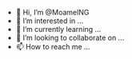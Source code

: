 - 👋 Hi, I’m @MoamelNG
- 👀 I’m interested in ...
- 🌱 I’m currently learning ...
- 💞️ I’m looking to collaborate on ...
- 📫 How to reach me ...

<!---
MoamelNG/MoamelNG is a ✨ special ✨ repository because its `README.md` (this file) appears on your GitHub profile.
You can click the Preview link to take a look at your changes.
--->
